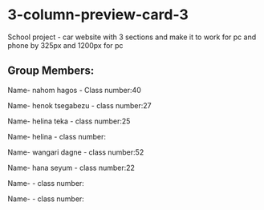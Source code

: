 # 3-column-preview-card-3
School project - car website with 3 sections and make it to work for pc and phone by 325px and 1200px for pc 
## Group Members:
Name- nahom hagos - Class number:40

Name- henok tsegabezu - class number:27

Name- helina teka - class number:25

Name- helina  - class number:

Name-  wangari dagne - class number:52

Name- hana seyum  - class number:22

Name-  - class number:

Name-   - class number:
